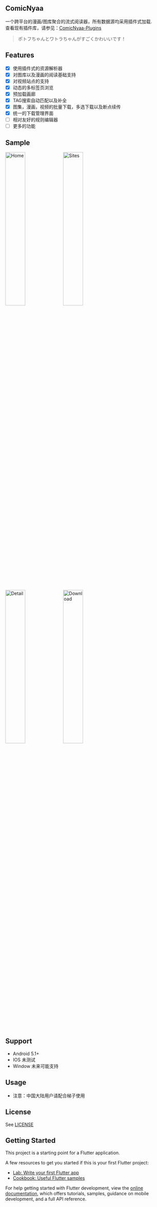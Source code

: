 ## ComicNyaa
一个跨平台的漫画/图库聚合的流式阅读器，所有数据源均采用插件式加载.   
查看现有插件库，请参见：[ComicNyaa-Plugins](https://github.com/tsukiseele/ComicNyaa-Plugins)
> ポトフちゃんとワトラちゃんがすごくかわいいです！

## Features
- [x] 使用插件式的资源解析器
- [x] 对图库以及漫画的阅读基础支持
- [x] 对视频站点的支持
- [x] 动态的多标签页浏览
- [x] 预加载画廊
- [x] TAG搜索自动匹配以及补全
- [x] 图集，漫画，视频的批量下载，多选下载以及断点续传
- [x] 统一的下载管理界面
- [ ] 相对友好的规则编辑器
- [ ] 更多的功能

## Sample
<!-- ![Home](https://cdn.jsdelivr.net/gh/tsukiseele/ComicNyaa/images/60654495c94c0d0fc9d0861d37cf84b5.jpeg)
![Sites](https://cdn.jsdelivr.net/gh/nyarray/LoliHost/images/fcb9dc4ccade0888e6ef759be9a1ee43.jpeg) -->
<div>
  <img src="https://cdn.jsdelivr.net/gh/tsukiseele/ComicNyaa/sample/1.webp" alt="Home" width="35%"/>
  <img src="https://cdn.jsdelivr.net/gh/tsukiseele/ComicNyaa/sample/2.webp" alt="Sites" width="35%"/>
  <img src="https://cdn.jsdelivr.net/gh/tsukiseele/ComicNyaa/sample/3.webp" alt="Detail" width="35%"/>
  <img src="https://cdn.jsdelivr.net/gh/tsukiseele/ComicNyaa/sample/4.webp" alt="Download" width="35%"/>
</div>

## Support 

- Android 5.1+
- IOS 未测试
- Window 未来可能支持

## Usage
- 注意：中国大陆用户请配合梯子使用

## License
See [LICENSE](./LICENSE)

## Getting Started

This project is a starting point for a Flutter application.

A few resources to get you started if this is your first Flutter project:

- [Lab: Write your first Flutter app](https://docs.flutter.dev/get-started/codelab)
- [Cookbook: Useful Flutter samples](https://docs.flutter.dev/cookbook)

For help getting started with Flutter development, view the
[online documentation](https://docs.flutter.dev/), which offers tutorials,
samples, guidance on mobile development, and a full API reference.
